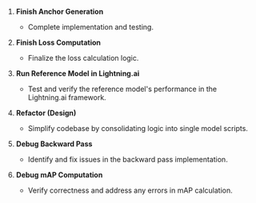 1. **Finish Anchor Generation**
   - Complete implementation and testing.
2. **Finish Loss Computation**
   - Finalize the loss calculation logic.

3. **Run Reference Model in Lightning.ai**
   - Test and verify the reference model's performance in the Lightning.ai framework.

4. **Refactor (Design)**
   - Simplify codebase by consolidating logic into single model scripts.

5. **Debug Backward Pass**
   - Identify and fix issues in the backward pass implementation.

6. **Debug mAP Computation**
   - Verify correctness and address any errors in mAP calculation.
